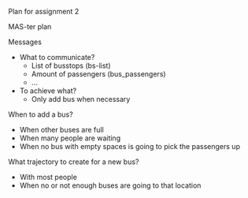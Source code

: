 Plan for assignment 2 

MAS-ter plan
&nbsp;

Messages
* What to communicate?
  * List of busstops (bs-list)
  * Amount of passengers (bus_passengers)
  * ...
* To achieve what?
  * Only add bus when necessary
  
When to add a bus?
* When other buses are full
* When many people are waiting
* When no bus with empty spaces is going to pick the passengers up

What trajectory to create for a new bus?
* With most people
* When no or not enough buses are going to that location


